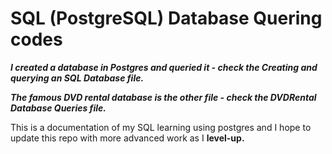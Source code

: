 # SQL (PostgreSQL) Database Quering codes

***I created a database in Postgres and queried it - check the Creating and querying an SQL Database file.***

***The famous DVD rental database is the other file - check the DVDRental Database Queries file.***

This is a documentation of my SQL learning using postgres and I hope to update this repo with more advanced work as I **level-up.**
